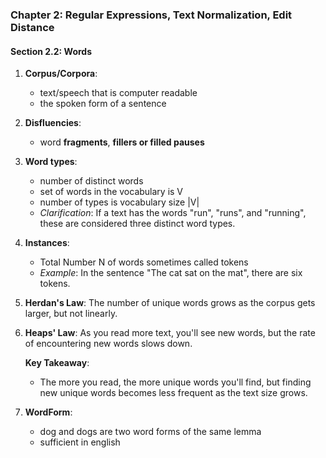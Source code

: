 ### Chapter 2: Regular Expressions, Text Normalization, Edit Distance

#### Section 2.2: Words

1. **Corpus/Corpora**:
    - text/speech that is computer readable
    - the spoken form of a sentence

3. **Disfluencies**:
    - word **fragments**, **fillers or filled pauses**

4. **Word types**:
    - number of distinct words
    - set of words in the vocabulary is V
    - number of types is vocabulary size |V|
    - *Clarification*: If a text has the words "run", "runs", and "running", these are considered three distinct word types.

5. **Instances**:
    - Total Number N of words sometimes called tokens
    - *Example*: In the sentence "The cat sat on the mat", there are six tokens.

6. **Herdan's Law**: The number of unique words grows as the corpus gets larger, but not linearly.

7. **Heaps' Law**: As you read more text, you'll see new words, but the rate of encountering new words slows down.

    **Key Takeaway**:
    - The more you read, the more unique words you'll find, but finding new unique words becomes less frequent as the text size grows.

8. **WordForm**:
    - dog and dogs are two word forms of the same lemma
    - sufficient in english
